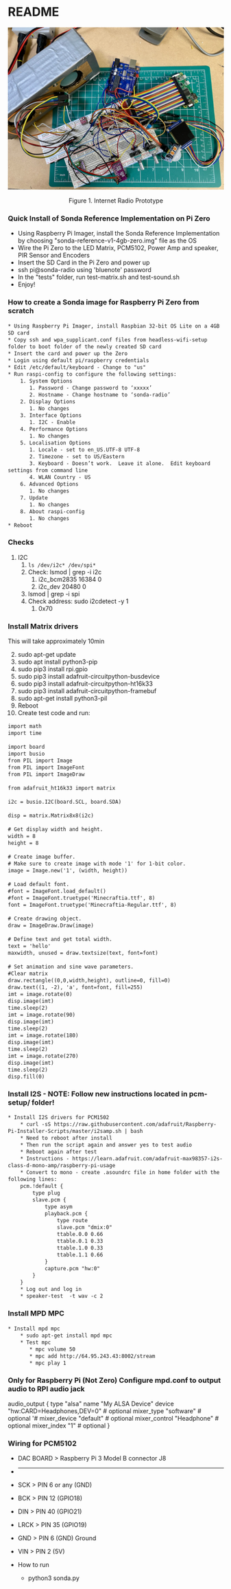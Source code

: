 # README #

![Internet Radio Prototype](https://github.com/reyparma/sonda/blob/main/images/internet_radio_prototype.png)
<p align="center">Figure 1. Internet Radio Prototype</p>

### Quick Install of Sonda Reference Implementation on Pi Zero ###
* Using Raspberry Pi Imager, install the Sonda Reference Implementation by choosing "sonda-reference-v1-4gb-zero.img" file as the OS
* Wire the Pi Zero to the LED Matrix, PCM5102, Power Amp and speaker, PIR Sensor and Encoders 
* Insert the SD Card in the Pi Zero and power up
* ssh pi@sonda-radio using 'bluenote' password
* In the "tests" folder, run test-matrix.sh and test-sound.sh
* Enjoy!


### How to create a Sonda image for Raspberry Pi Zero from scratch ###

	* Using Raspberry Pi Imager, install Raspbian 32-bit OS Lite on a 4GB SD card
	* Copy ssh and wpa_supplicant.conf files from headless-wifi-setup folder to boot folder of the newly created SD card
	* Insert the card and power up the Zero
	* Login using default pi/raspberry credentials
    * Edit /etc/default/keyboard - Change to "us"
	* Run raspi-config to configure the following settings:
	    1. System Options
           1. Password - Change password to ‘xxxxx’
           2. Hostname - Change hostname to ‘sonda-radio’
        2. Display Options
           1. No changes
        3. Interface Options
           1. I2C - Enable
        4. Performance Options
           1. No changes
        5. Localisation Options
           1. Locale - set to en_US.UTF-8 UTF-8
           2. Timezone - set to US/Eastern
           3. Keyboard - Doesn’t work.  Leave it alone.  Edit keyboard settings from command line
           4. WLAN Country - US
        6. Advanced Options
           1. No changes
        7. Update
           1. No changes
        8. About raspi-config
           1. No changes
    * Reboot

### Checks ###

1. I2C
    1. ```ls /dev/i2c* /dev/spi*```
    2. Check: lsmod | grep -i i2c
        1. i2c_bcm2835	16384	0
        2. i2c_dev		20480	0
    3. lsmod | grep -i spi
    4. Check address:  sudo i2cdetect -y 1
        1. 0x70


### Install Matrix drivers ###
This will take approximately 10min

2. sudo apt-get update
3. sudo apt install python3-pip
4. sudo pip3 install rpi.gpio
5. sudo pip3 install adafruit-circuitpython-busdevice
6. sudo pip3 install adafruit-circuitpython-ht16k33
7. sudo pip3 install adafruit-circuitpython-framebuf
8. sudo apt-get install python3-pil
9. Reboot
10. Create test code and run:
```
import math
import time

import board
import busio
from PIL import Image
from PIL import ImageFont
from PIL import ImageDraw

from adafruit_ht16k33 import matrix

i2c = busio.I2C(board.SCL, board.SDA)

disp = matrix.Matrix8x8(i2c)

# Get display width and height.
width = 8
height = 8

# Create image buffer.
# Make sure to create image with mode '1' for 1-bit color.
image = Image.new('1', (width, height))

# Load default font.
#font = ImageFont.load_default()
#font = ImageFont.truetype('Minecraftia.ttf', 8)
font = ImageFont.truetype('Minecraftia-Regular.ttf', 8)

# Create drawing object.
draw = ImageDraw.Draw(image)

# Define text and get total width.
text = 'hello'
maxwidth, unused = draw.textsize(text, font=font)

# Set animation and sine wave parameters.
#Clear matrix
draw.rectangle((0,0,width,height), outline=0, fill=0)
draw.text((1, -2), 'a', font=font, fill=255)
imt = image.rotate(0)
disp.image(imt)
time.sleep(2)
imt = image.rotate(90)
disp.image(imt)
time.sleep(2)
imt = image.rotate(180)
disp.image(imt)
time.sleep(2)
imt = image.rotate(270)
disp.image(imt)
time.sleep(2)
disp.fill(0)
```

### Install I2S - NOTE: Follow new instructions located in pcm-setup/ folder! ###
	* Install I2S drivers for PCM1502
	    * curl -sS https://raw.githubusercontent.com/adafruit/Raspberry-Pi-Installer-Scripts/master/i2samp.sh | bash
	    * Need to reboot after install
		* Then run the script again and answer yes to test audio
		* Reboot again after test
		* Instructions - https://learn.adafruit.com/adafruit-max98357-i2s-class-d-mono-amp/raspberry-pi-usage
		* Convert to mono - create .asoundrc file in home folder with the following lines:
		pcm.!default {
            type plug
            slave.pcm {
                type asym
                playback.pcm {
                    type route
                    slave.pcm "dmix:0"
                    ttable.0.0 0.66
                    ttable.0.1 0.33
                    ttable.1.0 0.33
                    ttable.1.1 0.66
                }
                capture.pcm "hw:0"
            }
        }
        * Log out and log in
		* speaker-test  -t wav -c 2
		
### Install MPD MPC ###
	* Install mpd mpc
		* sudo apt-get install mpd mpc
		* Test mpc
		   * mpc volume 50
		   * mpc add http://64.95.243.43:8002/stream
		   * mpc play 1
 
### Only for Raspberry Pi (Not Zero) Configure mpd.conf to output audio to RPI audio jack
audio_output {
		type		"alsa"
	name		"My ALSA Device"
	device		"hw:CARD=Headphones,DEV=0"	# optional
	mixer_type      "software"      # optional
	'#	mixer_device	"default"	# optional
	mixer_control	"Headphone"		# optional
	mixer_index	"1"		# optional
}
    
### Wiring for PCM5102 ###
* DAC BOARD   > Raspberry Pi 3 Model B connector J8
* -----------------------------------------------
* SCK         > PIN 6 or any (GND)
* BCK         > PIN 12    (GPIO18)
* DIN         > PIN 40    (GPIO21)
* LRCK        > PIN 35    (GPIO19)
* GND         > PIN 6     (GND) Ground
* VIN         > PIN 2     (5V)


* How to run
  * python3 sonda.py 
